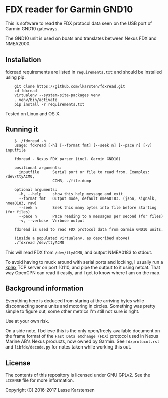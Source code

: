 FDX reader for Garmin GND10
===========================

This is software to read the FDX protocol data seen on the USB port of Garmin
GND10 gateways.

The GND10 unit is used on boats and translates between Nexus FDX and NMEA2000.

Installation
------------

fdxread requirements are listed in `requirements.txt` and should be installed
using pip.

```
    git clone https://github.com/lkarsten/fdxread.git
    cd fdxread
    virtualenv --system-site-packages venv
    . venv/bin/activate
    pip install -r requirements.txt
```

Tested on Linux and OS X.

Running it
----------

```
    $ ./fdxread -h
    usage: fdxread [-h] [--format fmt] [--seek n] [--pace n] [-v] inputfile

    fdxread - Nexus FDX parser (incl. Garmin GND10)

    positional arguments:
      inputfile      Serial port or file to read from. Examples: /dev/ttyACM0,
                     COM3, ./file.dump

    optional arguments:
      -h, --help     show this help message and exit
      --format fmt   Output mode, default nmea0183. (json, signalk, nmea0183, raw)
      --seek n       Seek this many bytes into file before starting (for files)
      --pace n       Pace reading to n messages per second (for files)
      -v, --verbose  Verbose output

    fdxread is used to read FDX protocol data from Garmin GND10 units.
```


```
	(inside a populated virtualenv, as described above)
	./fdxread /dev/ttyACM0
```

This will read FDX from `/dev/ttyACM0`, and output NMEA0183 to stdout.

To avoid having to muck around with serial ports and locking, I usually run a
[kplex](http://www.stripydog.com/kplex/) TCP server on port 10110, and pipe the
output to it using netcat. That way OpenCPN can read it easily, and I get to
know where I am on the map.


Background information
----------------------

Everything here is deduced from staring at the arriving bytes while
disconnecting some units and motoring in circles. Something was pretty simple to
figure out, some other metrics I'm still not sure is right.

Use at your own risk.

On a side note, I believe this is the only open/freely available document on the
frame format of the `Fast Data eXchange (FDX)` protocol used in Nexus Marine
AB's Nexus products, now owned by Garmin. See `fdxprotocol.rst` and
`libfdx/decode.py` for notes taken while working this out.

License
-------

The contents of this repository is licensed under GNU GPLv2. See the `LICENSE`
file for more information.

Copyright (C) 2016-2017 Lasse Karstensen

